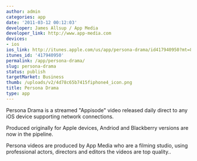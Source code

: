 ```yaml
---
author: admin
categories: app
date: '2011-03-12 00:12:03'
developer: James Allsup / App Media
developer_link: http://www.app-media.com
devices: 
- ios
ios_link: http://itunes.apple.com/us/app/persona-drama/id417940950?mt=8
itunes_id: '417940950'
permalink: /app/persona-drama/
slug: persona-drama
status: publish
targetMarket: Business
thumb: /uploads/v2/4d78c65b7415fiphone4_icon.png
title: Persona Drama
type: app
---
```


Persona Drama is a streamed "Appisode" video released daily direct to any iOS device supporting network connections.

Produced originally for Apple devices, Andriod and Blackberry versions are now in the pipeline.

Persona videos are produced by App Media who are a filming studio, using professional actors, directors and editors the videos are top quality..